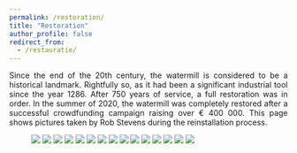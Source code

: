 ```yaml
---
permalink: /restoration/
title: "Restoration"
author_profile: false
redirect_from:
  - /restauratie/
---
```


<style>body {text-align: justify}</style>

Since the end of the 20th century, the watermill is considered to be a historical landmark. Rightfully so, as it had been a significant industrial tool since the year 1286. After 750 years of service, a full restoration was in order. In the summer of 2020, the watermill was completely restored after a successful crowdfunding campaign raising over € 400 000. This page shows pictures taken by Rob Stevens during the reinstallation process.


<figure>
  <img src="/images/restoration/1.jpg">
  <img src="/images/restoration/2.jpg">
  <img src="/images/restoration/3.jpg">
  <img src="/images/restoration/4.jpg">
  <img src="/images/restoration/5.jpg">
  <img src="/images/restoration/6.jpg">
  <img src="/images/restoration/7.jpg">
  <img src="/images/restoration/8.jpg">
  <img src="/images/restoration/9.jpg">
  <img src="/images/restoration/10.jpg">
  <img src="/images/restoration/11.jpg">
  <img src="/images/restoration/12.jpg">
  <img src="/images/restoration/13.jpg">
  <img src="/images/restoration/14.jpg">
  <img src="/images/restoration/15.jpg">

</figure>